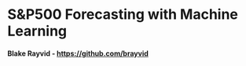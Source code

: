 # S&P500 Forecasting with Machine Learning
<h4>Blake Rayvid - <a href=https://github.com/brayvid>https://github.com/brayvid</a></h4>
